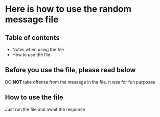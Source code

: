 # Here is how to use the random message file
## Table of contents
+ Notes when using the file
+ How to use the file

## Before you use the file, please read below
DO **NOT** take offense from the message in the file. It was for fun purposes

## How to use the file
Just run the file and await the response